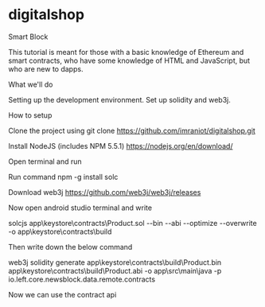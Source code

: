 # digitalshop

Smart Block

This tutorial is meant for those with a basic knowledge of Ethereum and smart contracts, who have some knowledge of HTML and JavaScript, but who are new to dapps.

What we'll do

Setting up the development environment.
Set up solidity and web3j.



How to setup

Clone the project using git clone https://github.com/imraniot/digitalshop.git

Install NodeJS (includes NPM 5.5.1) https://nodejs.org/en/download/

Open terminal and run

Run command npm -g install solc 
 
Download web3j https://github.com/web3j/web3j/releases

Now open android studio terminal and write 

solcjs app\keystore\contracts\Product.sol --bin --abi --optimize --overwrite -o app\keystore\contracts\build

Then write down the below command 

web3j solidity generate app\keystore\contracts\build\Product.bin app\keystore\contracts\build\Product.abi -o app\src\main\java -p io.left.core.newsblock.data.remote.contracts

Now we can use the contract api 


